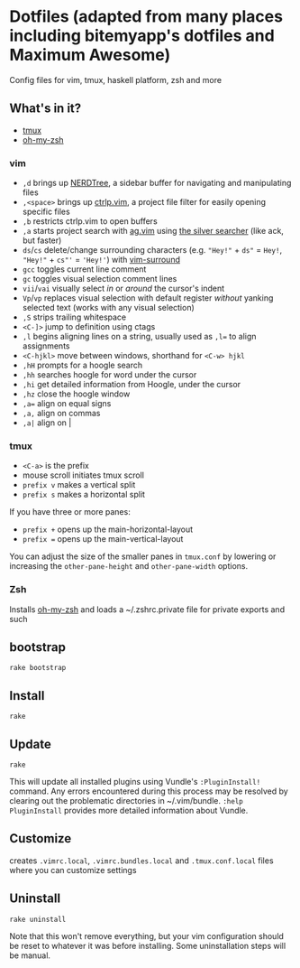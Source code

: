 # Dotfiles (adapted from many places including bitemyapp's dotfiles and Maximum Awesome)

Config files for vim, tmux, haskell platform, zsh and more

## What's in it?

* [tmux](http://tmux.github.io/)
* [oh-my-zsh](https://github.com/robbyrussell/oh-my-zsh)

### vim

* `,d` brings up [NERDTree](https://github.com/scrooloose/nerdtree), a sidebar buffer for navigating and manipulating files
* `,<space>` brings up [ctrlp.vim](https://github.com/kien/ctrlp.vim), a project file filter for easily opening specific files
* `,b` restricts ctrlp.vim to open buffers
* `,a` starts project search with [ag.vim](https://github.com/rking/ag.vim) using [the silver searcher](https://github.com/ggreer/the_silver_searcher) (like ack, but faster)
* `ds`/`cs` delete/change surrounding characters (e.g. `"Hey!"` + `ds"` = `Hey!`, `"Hey!"` + `cs"'` = `'Hey!'`) with [vim-surround](https://github.com/tpope/vim-surround)
* `gcc` toggles current line comment
* `gc` toggles visual selection comment lines
* `vii`/`vai` visually select *in* or *around* the cursor's indent
* `Vp`/`vp` replaces visual selection with default register *without* yanking selected text (works with any visual selection)
* `,S` strips trailing whitespace
* `<C-]>` jump to definition using ctags
* `,l` begins aligning lines on a string, usually used as `,l=` to align assignments
* `<C-hjkl>` move between windows, shorthand for `<C-w> hjkl`
* `,hH` prompts for a hoogle search
* `,hh` searches hoogle for word under the cursor
* `,hi` get detailed information from Hoogle, under the cursor
* `,hz` close the hoogle window
* `,a=` align on equal signs
* `,a,` align on commas
* `,a|` align on |

### tmux

* `<C-a>` is the prefix
* mouse scroll initiates tmux scroll
* `prefix v` makes a vertical split
* `prefix s` makes a horizontal split

If you have three or more panes:
* `prefix +` opens up the main-horizontal-layout
* `prefix =` opens up the main-vertical-layout

You can adjust the size of the smaller panes in `tmux.conf` by lowering or increasing the `other-pane-height` and `other-pane-width` options.

### Zsh

Installs [oh-my-zsh](https://github.com/robbyrussell/oh-my-zsh) and loads a
~/.zshrc.private file for private exports and such

## bootstrap

    rake bootstrap

## Install

    rake

## Update

    rake

This will update all installed plugins using Vundle's `:PluginInstall!`
command. Any errors encountered during this process may be resolved by clearing
out the problematic directories in ~/.vim/bundle. `:help PluginInstall`
provides more detailed information about Vundle.

## Customize
creates `.vimrc.local`, `.vimrc.bundles.local` and `.tmux.conf.local` files where you can customize settings

## Uninstall

    rake uninstall

Note that this won't remove everything, but your vim configuration should be reset to whatever it was before installing. Some uninstallation steps will be manual.

